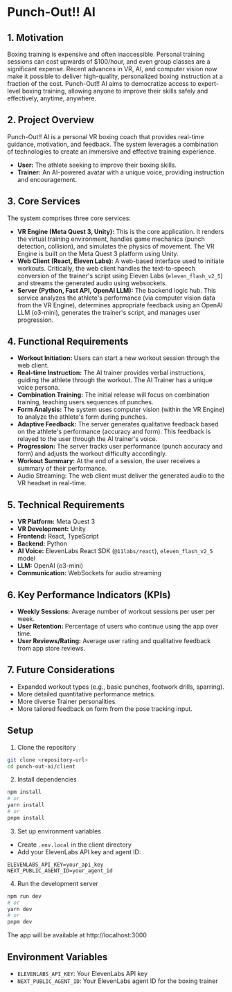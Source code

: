 # Punch-Out!! AI

## 1. Motivation
Boxing training is expensive and often inaccessible. Personal training sessions can cost upwards of $100/hour, and even group classes are a significant expense. Recent advances in VR, AI, and computer vision now make it possible to deliver high-quality, personalized boxing instruction at a fraction of the cost. Punch-Out!! AI aims to democratize access to expert-level boxing training, allowing anyone to improve their skills safely and effectively, anytime, anywhere.

## 2. Project Overview
Punch-Out!! AI is a personal VR boxing coach that provides real-time guidance, motivation, and feedback. The system leverages a combination of technologies to create an immersive and effective training experience.
* **User:** The athlete seeking to improve their boxing skills.
* **Trainer:** An AI-powered avatar with a unique voice, providing instruction and encouragement.

## 3. Core Services
The system comprises three core services:
* **VR Engine (Meta Quest 3, Unity):** This is the core application. It renders the virtual training environment, handles game mechanics (punch detection, collision), and simulates the physics of movement. The VR Engine is built on the Meta Quest 3 platform using Unity.
* **Web Client (React, Eleven Labs):** A web-based interface used to initiate workouts. Critically, the web client handles the text-to-speech conversion of the trainer's script using Eleven Labs (`eleven_flash_v2_5`) and streams the generated audio using websockets.
* **Server (Python, Fast API, OpenAI LLM):** The backend logic hub. This service analyzes the athlete's performance (via computer vision data from the VR Engine), determines appropriate feedback using an OpenAI LLM (o3-mini), generates the trainer's script, and manages user progression.

## 4. Functional Requirements
* **Workout Initiation:** Users can start a new workout session through the web client.
* **Real-time Instruction:** The AI trainer provides verbal instructions, guiding the athlete through the workout. The AI Trainer has a unique voice persona.
* **Combination Training:** The initial release will focus on combination training, teaching users sequences of punches.
* **Form Analysis:** The system uses computer vision (within the VR Engine) to analyze the athlete's form during punches.
* **Adaptive Feedback:** The server generates qualitative feedback based on the athlete's performance (accuracy and form). This feedback is relayed to the user through the AI trainer's voice.
* **Progression:** The server tracks user performance (punch accuracy and form) and adjusts the workout difficulty accordingly.
* **Workout Summary:** At the end of a session, the user receives a summary of their performance.
* Audio Streaming: The web client must deliver the generated audio to the VR headset in real-time.

## 5. Technical Requirements
* **VR Platform:** Meta Quest 3
* **VR Development:** Unity
* **Frontend:** React, TypeScript
* **Backend:** Python
* **AI Voice:** ElevenLabs React SDK (`@11labs/react`), `eleven_flash_v2_5` model
* **LLM:** OpenAI (o3-mini)
* **Communication:** WebSockets for audio streaming

## 6. Key Performance Indicators (KPIs)
* **Weekly Sessions:** Average number of workout sessions per user per week.
* **User Retention:** Percentage of users who continue using the app over time.
* **User Reviews/Rating:** Average user rating and qualitative feedback from app store reviews.

## 7. Future Considerations
* Expanded workout types (e.g., basic punches, footwork drills, sparring).
* More detailed quantitative performance metrics.
* More diverse Trainer personalities.
* More tailored feedback on form from the pose tracking input.

## Setup

1. Clone the repository
```bash
git clone <repository-url>
cd punch-out-ai/client
```

2. Install dependencies
```bash
npm install
# or
yarn install
# or
pnpm install
```

3. Set up environment variables
- Create `.env.local` in the client directory
- Add your ElevenLabs API key and agent ID:
```
ELEVENLABS_API_KEY=your_api_key
NEXT_PUBLIC_AGENT_ID=your_agent_id
```

4. Run the development server
```bash
npm run dev
# or
yarn dev
# or
pnpm dev
```

The app will be available at http://localhost:3000

## Environment Variables

- `ELEVENLABS_API_KEY`: Your ElevenLabs API key
- `NEXT_PUBLIC_AGENT_ID`: Your ElevenLabs agent ID for the boxing trainer
